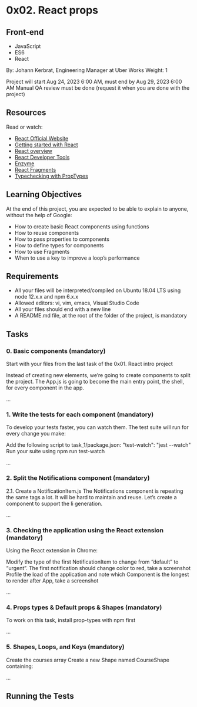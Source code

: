 # 0x02. React props

## Front-end
- JavaScript
- ES6
- React

By: Johann Kerbrat, Engineering Manager at Uber Works
Weight: 1

Project will start Aug 24, 2023 6:00 AM, must end by Aug 29, 2023 6:00 AM
Manual QA review must be done (request it when you are done with the project)

## Resources
Read or watch:
- [React Official Website](https://reactjs.org/)
- [Getting started with React](https://reactjs.org/docs/getting-started.html)
- [React overview](https://reactjs.org/docs/react-api.html)
- [React Developer Tools](https://reactjs.org/blog/2019/08/15/new-react-devtools.html)
- [Enzyme](https://enzymejs.github.io/enzyme/)
- [React Fragments](https://reactjs.org/docs/fragments.html)
- [Typechecking with PropTypes](https://reactjs.org/docs/typechecking-with-proptypes.html)

## Learning Objectives
At the end of this project, you are expected to be able to explain to anyone, without the help of Google:

- How to create basic React components using functions
- How to reuse components
- How to pass properties to components
- How to define types for components
- How to use Fragments
- When to use a key to improve a loop’s performance

## Requirements
- All your files will be interpreted/compiled on Ubuntu 18.04 LTS using node 12.x.x and npm 6.x.x
- Allowed editors: vi, vim, emacs, Visual Studio Code
- All your files should end with a new line
- A README.md file, at the root of the folder of the project, is mandatory

## Tasks

### 0. Basic components (mandatory)
Start with your files from the last task of the 0x01. React intro project

Instead of creating new elements, we’re going to create components to split the project. The App.js is going to become the main entry point, the shell, for every component in the app.

...

### 1. Write the tests for each component (mandatory)
To develop your tests faster, you can watch them. The test suite will run for every change you make:

Add the following script to task_1/package.json: "test-watch": "jest --watch"
Run your suite using npm run test-watch

...

### 2. Split the Notifications component (mandatory)
2.1. Create a NotificationItem.js
The Notifications component is repeating the same tags a lot. It will be hard to maintain and reuse. Let’s create a component to support the li generation.

...

### 3. Checking the application using the React extension (mandatory)
Using the React extension in Chrome:

Modify the type of the first NotificationItem to change from “default” to “urgent”. The first notification should change color to red, take a screenshot
Profile the load of the application and note which Component is the longest to render after App, take a screenshot

...

### 4. Props types & Default props & Shapes (mandatory)
To work on this task, install prop-types with npm first

...

### 5. Shapes, Loops, and Keys (mandatory)
Create the courses array
Create a new Shape named CourseShape containing:

...

## Running the Tests
